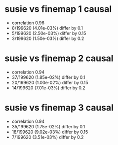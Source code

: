 # susie vs finemap  1 causal

- correlation 0.96
- 8/199620 (4.01e-03%) differ by 0.1
- 5/199620 (2.50e-03%) differ by 0.15
- 3/199620 (1.50e-03%) differ by 0.2


# susie vs finemap  2 causal

- correlation 0.94
- 37/199620 (1.85e-02%) differ by 0.1
- 20/199620 (1.00e-02%) differ by 0.15
- 14/199620 (7.01e-03%) differ by 0.2


# susie vs finemap  3 causal

- correlation 0.94
- 35/199620 (1.75e-02%) differ by 0.1
- 18/199620 (9.02e-03%) differ by 0.15
- 7/199620 (3.51e-03%) differ by 0.2


